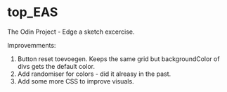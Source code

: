 # top_EAS

The Odin Project - Edge a sketch excercise.

Improvemments:
1. Button reset toevoegen. Keeps the same grid but backgroundColor of divs gets the default color.
2. Add randomiser for colors - did it alreasy in the past.
3. Add some more CSS to improve visuals.
